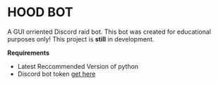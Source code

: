 # HOOD BOT

A GUI orriented Discord raid bot. This bot was created for educational purposes only! This project is **still** in development.


**Requirements**

- Latest Reccommended Version of python
- Discord bot token [get here](https://www.youtube.com/watch?v=zrNloK9b1ro)

